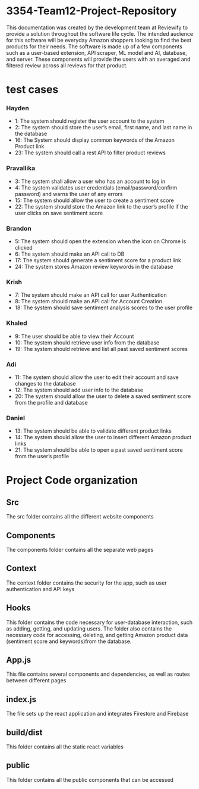 # 3354-Team12-Project-Repository


This documentation was created by the development team at Reviewify to provide a solution throughout the software life cycle. The intended audience for this software will be everyday Amazon shoppers looking to find the best products for their needs. The software is made up of a few components such as a user-based extension, API scraper, ML model and AI, database, and server. These components will provide the users with an averaged and filtered review across all reviews for that product.

# test cases
### Hayden
* 1: The system should register the user account to the system 
* 2: The system should store the user’s email, first name, and last name in the database 
* 16: The System should display common keywords of the Amazon Product link
* 23: The system should call a rest API to filter product reviews

### Pravallika
* 3: The system shall allow a user who has an account to log in 
* 4: The system validates user credentials (email/password/confirm password) and warns the user of any errors 
* 15: The system should allow the user to create a sentiment score 
* 22: The system should store the Amazon link to the user’s profile if the user clicks on save sentiment score

### Brandon
* 5: The system should open the extension when the icon on Chrome is clicked 
* 6: The system should make an API call to DB 
* 17: The system should generate a sentiment score for a product link
* 24: The system stores Amazon review keywords in the database

### Krish
* 7: The system should make an API call for user Authentication 
* 8: The system should make an API call for Account Creation 
* 18: The system should save sentiment analysis scores to the user profile

### Khaled
* 9: The user should be able to view their Account 
* 10: The system should retrieve user info from the database 
* 19: The system should retrieve and list all past saved sentiment scores

### Adi
* 11: The system should allow the user to edit their account and save changes to the database 
* 12: The system should add user info to the database
* 20: The system should allow the user to delete a saved sentiment score from the profile and database

### Daniel
* 13: The system should be able to validate different product links 
* 14: The system should allow the user to insert different Amazon product links 
* 21: The system should be able to open a past saved sentiment score from the user’s profile



# Project Code organization

## Src
The src folder contains all the different website components

## Components
The components folder contains all the separate web pages

## Context
The context folder contains the security for the app, such as user authentication and API keys

## Hooks
This folder contains the code necessary for user-database interaction, such as adding, getting, and updating users. The folder also contains the necessary code for accessing, deleting, and getting Amazon product data (sentiment score and keywords)from the database.

## App.js
This file contains several components and dependencies, as well as routes between different pages

## index.js
The file sets up the react application and integrates Firestore and Firebase

## build/dist
This folder contains all the static react variables

## public
This folder contains all the public components that can be accessed

